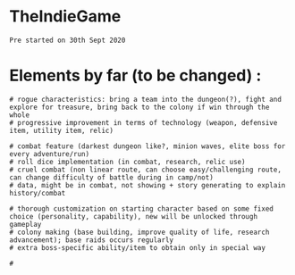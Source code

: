 # TheIndieGame
    Pre started on 30th Sept 2020

# Elements by far (to be changed) :
    # rogue characteristics: bring a team into the dungeon(?), fight and explore for treasure, bring back to the colony if win through the whole
    # progressive improvement in terms of technology (weapon, defensive item, utility item, relic)
    
    # combat feature (darkest dungeon like?, minion waves, elite boss for every adventure/run)
    # roll dice implementation (in combat, research, relic use)
    # cruel combat (non linear route, can choose easy/challenging route, can change difficulty of battle during in camp/not)
    # data, might be in combat, not showing + story generating to explain history/combat 
    
    # thorough customization on starting character based on some fixed choice (personality, capability), new will be unlocked through gameplay
    # colony making (base building, improve quality of life, research advancement); base raids occurs regularly
    # extra boss-specific ability/item to obtain only in special way
    
    # 
    
    
    
    

